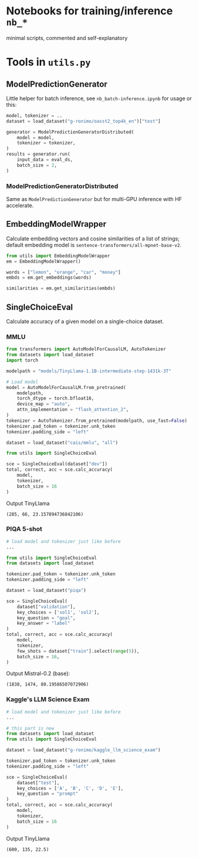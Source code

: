 # Notebooks for training/inference `nb_*`
minimal scripts, commented and self-explanatory

# Tools in `utils.py`
## ModelPredictionGenerator
Little helper for batch inference, see `nb_batch-inference.ipynb` for usage or this:

```python
model, tokenizer = ..
dataset = load_dataset("g-ronimo/oasst2_top4k_en")["test"]

generator = ModelPredictionGeneratorDistributed(
    model = model,
    tokenizer = tokenizer,
)
results = generator.run(
    input_data = eval_ds,
    batch_size = 2,
)
```

### ModelPredictionGeneratorDistributed
Same as `ModelPredictionGenerator` but for multi-GPU inference with HF accelerate.

## EmbeddingModelWrapper
Calculate embedding vectors and cosine similarities of a list of strings; default embedding model is `sentence-transformers/all-mpnet-base-v2`.

```python
from utils import EmbeddingModelWrapper
em = EmbeddingModelWrapper()

words = ["lemon", "orange", "car", "money"]
embds = em.get_embeddings(words)

similarities = em.get_similarities(embds)
``` 
## SingleChoiceEval
Calculate accuracy of a given model on a single-choice dataset.
### MMLU
```python
from transformers import AutoModelForCausalLM, AutoTokenizer
from datasets import load_dataset
import torch

modelpath = "models/TinyLlama-1.1B-intermediate-step-1431k-3T"

# Load model
model = AutoModelForCausalLM.from_pretrained(
    modelpath,    
    torch_dtype = torch.bfloat16,
    device_map = "auto",
    attn_implementation = "flash_attention_2",
)
tokenizer = AutoTokenizer.from_pretrained(modelpath, use_fast=False) 
tokenizer.pad_token = tokenizer.unk_token
tokenizer.padding_side = "left"

dataset = load_dataset("cais/mmlu", "all")

from utils import SingleChoiceEval

sce = SingleChoiceEval(dataset["dev"])
total, correct, acc = sce.calc_accuracy(
	model, 
	tokenizer, 
	batch_size = 16
)
```
Output TinyLlama
```
(285, 66, 23.157894736842106)
```
### PIQA 5-shot
```python
# load model and tokenizer just like before
...

from utils import SingleChoiceEval
from datasets import load_dataset

tokenizer.pad_token = tokenizer.unk_token
tokenizer.padding_side = "left"

dataset = load_dataset("piqa")

sce = SingleChoiceEval(
    dataset["validation"], 
    key_choices = ['sol1', 'sol2'],
    key_question = "goal",
    key_answer = "label"
)
total, correct, acc = sce.calc_accuracy(
    model, 
    tokenizer, 
    few_shots = dataset["train"].select(range(5)),
    batch_size = 16,
)
```
Output Mistral-0.2 (base):
```
(1838, 1474, 80.19586507072906)
```
###  Kaggle's LLM Science Exam
```python
# load model and tokenizer just like before
...

# this part is new
from datasets import load_dataset
from utils import SingleChoiceEval

dataset = load_dataset("g-ronimo/kaggle_llm_science_exam")

tokenizer.pad_token = tokenizer.unk_token
tokenizer.padding_side = "left"

sce = SingleChoiceEval(
    dataset["test"], 
    key_choices = ['A', 'B', 'C', 'D', 'E'],
    key_question = "prompt"
)
total, correct, acc = sce.calc_accuracy(
    model, 
    tokenizer, 
    batch_size = 16
)
```
Output TinyLlama
```
(600, 135, 22.5)
```